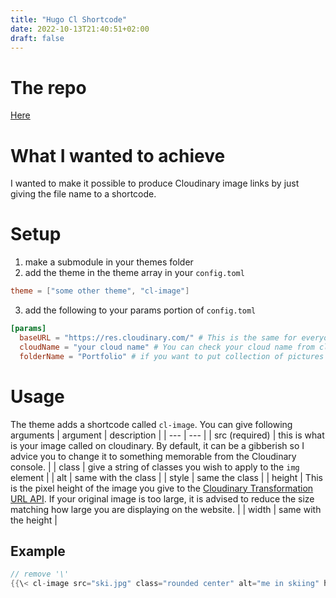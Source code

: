 ```yaml
---
title: "Hugo Cl Shortcode"
date: 2022-10-13T21:40:51+02:00
draft: false
---
```


# The repo

[Here](https://github.com/SuzukiRyuichiro/hugo-cl-image)

# What I wanted to achieve

I wanted to make it possible to produce Cloudinary image links by just giving the file name to a shortcode.

# Setup

1. make a submodule in your themes folder
2. add the theme in the theme array in your `config.toml`

```toml
theme = ["some other theme", "cl-image"]
```

3. add the following to your params portion of `config.toml`

```toml
[params]
  baseURL = "https://res.cloudinary.com/" # This is the same for everyone
  cloudName = "your cloud name" # You can check your cloud name from cloudinary console page
  folderName = "Portfolio" # if you want to put collection of pictures into a single folder, write the name of the folder (optional)
```

# Usage

The theme adds a shortcode called `cl-image`. You can give following arguments
| argument | description |
| --- | --- |
| src (required) | this is what is your image called on cloudinary. By default, it can be a gibberish so I advice you to change it to something memorable from the Cloudinary console. |
| class | give a string of classes you wish to apply to the `img` element |
| alt | same with the class |
| style | same the class |
| height | This is the pixel height of the image you give to the [Cloudinary Transformation URL API](https://cloudinary.com/documentation/transformation_reference#h_height). If your original image is too large, it is advised to reduce the size matching how large you are displaying on the website. |
| width | same with the height |

## Example

```go
// remove '\'
{{\< cl-image src="ski.jpg" class="rounded center" alt="me in skiing" height="600" style="min-width: 50%; height: 400px; object-fit: cover;" \>}}
```
